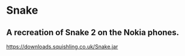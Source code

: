 # Snake
## A recreation of Snake 2 on the Nokia phones.
https://downloads.squishling.co.uk/Snake.jar
